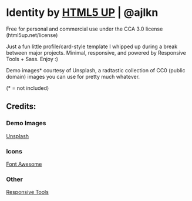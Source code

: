 # Identity by [HTML5 UP](https://html5up.net/) | @ajlkn

Free for personal and commercial use under the CCA 3.0 license (html5up.net/license)

Just a fun little profile/card-style template I whipped up during a break between major
projects. Minimal, responsive, and powered by Responsive Tools + Sass. Enjoy :)

Demo images* courtesy of Unsplash, a radtastic collection of CC0 (public domain) images
you can use for pretty much whatever.

(* = not included)

## Credits:

### Demo Images

[Unsplash](https://unsplash.com/)

### Icons

[Font Awesome](https://fontawesome.com/)

### Other

[Responsive Tools](https://github.com/ajlkn/responsive-tools/)
